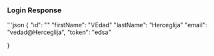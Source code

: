 ### Login Response

'''json
{
    "id": ""
    "firstName": "VEdad"
    "lastName": "Herceglija"
    "email": "vedad@Herceglija",
    "token": "edsa"

}